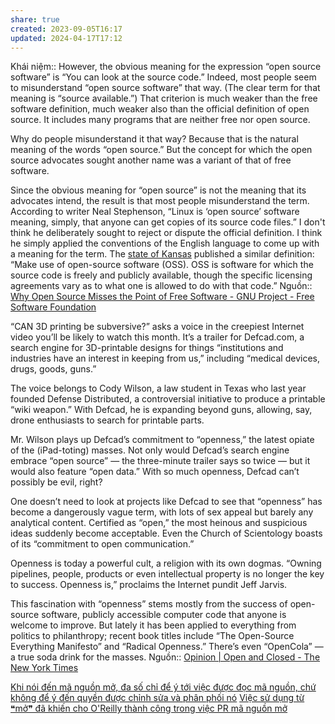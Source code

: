 ```yaml
---
share: true
created: 2023-09-05T16:17
updated: 2024-04-17T17:12
---
```

Khái niệm:: 
However, the obvious meaning for the expression “open source software” is “You can look at the source code.” Indeed, most people seem to misunderstand “open source software” that way. (The clear term for that meaning is “source available.”) That criterion is much weaker than the free software definition, much weaker also than the official definition of open source. It includes many programs that are neither free nor open source.

Why do people misunderstand it that way? Because that is the natural meaning of the words “open source.” But the concept for which the open source advocates sought another name was a variant of that of free software.

Since the obvious meaning for “open source” is not the meaning that its advocates intend, the result is that most people misunderstand the term. According to writer Neal Stephenson, “Linux is ‘open source’ software meaning, simply, that anyone can get copies of its source code files.” I don't think he deliberately sought to reject or dispute the official definition. I think he simply applied the conventions of the English language to come up with a meaning for the term. The [state of Kansas](https://web.archive.org/web/20001011193422/http://da.state.ks.us/ITEC/TechArchPt6ver80.pdf) published a similar definition: “Make use of open-source software (OSS). OSS is software for which the source code is freely and publicly available, though the specific licensing agreements vary as to what one is allowed to do with that code.”
Nguồn:: [Why Open Source Misses the Point of Free Software - GNU Project - Free Software Foundation](https://www.gnu.org/philosophy/open-source-misses-the-point.html)


“CAN 3D printing be subversive?” asks a voice in the creepiest Internet video you’ll be likely to watch this month. It’s a trailer for Defcad.com, a search engine for 3D-printable designs for things “institutions and industries have an interest in keeping from us,” including “medical devices, drugs, goods, guns.”

The voice belongs to Cody Wilson, a law student in Texas who last year founded Defense Distributed, a controversial initiative to produce a printable “wiki weapon.” With Defcad, he is expanding beyond guns, allowing, say, drone enthusiasts to search for printable parts.

Mr. Wilson plays up Defcad’s commitment to “openness,” the latest opiate of the (iPad-toting) masses. Not only would Defcad’s search engine embrace “open source” — the three-minute trailer says so twice — but it would also feature “open data.” With so much openness, Defcad can’t possibly be evil, right?

One doesn’t need to look at projects like Defcad to see that “openness” has become a dangerously vague term, with lots of sex appeal but barely any analytical content. Certified as “open,” the most heinous and suspicious ideas suddenly become acceptable. Even the Church of Scientology boasts of its “commitment to open communication.”

Openness is today a powerful cult, a religion with its own dogmas. “Owning pipelines, people, products or even intellectual property is no longer the key to success. Openness is,” proclaims the Internet pundit Jeff Jarvis.

This fascination with “openness” stems mostly from the success of open-source software, publicly accessible computer code that anyone is welcome to improve. But lately it has been applied to everything from politics to philanthropy; recent book titles include “The Open-Source Everything Manifesto” and “Radical Openness.” There’s even “OpenCola” — a true soda drink for the masses.
Nguồn:: [Opinion | Open and Closed - The New York Times](https://www.nytimes.com/2013/03/17/opinion/sunday/morozov-open-and-closed.html)

[Khi nói đến mã nguồn mở, đa số chỉ để ý tới việc được đọc mã nguồn, chứ không để ý đến quyền được chỉnh sửa và phân phối nó](./Khi%20n%C3%B3i%20%C4%91%E1%BA%BFn%20m%C3%A3%20ngu%E1%BB%93n%20m%E1%BB%9F,%20%C4%91a%20s%E1%BB%91%20ch%E1%BB%89%20%C4%91%E1%BB%83%20%C3%BD%20t%E1%BB%9Bi%20vi%E1%BB%87c%20%C4%91%C6%B0%E1%BB%A3c%20%C4%91%E1%BB%8Dc%20m%C3%A3%20ngu%E1%BB%93n,%20ch%E1%BB%A9%20kh%C3%B4ng%20%C4%91%E1%BB%83%20%C3%BD%20%C4%91%E1%BA%BFn%20quy%E1%BB%81n%20%C4%91%C6%B0%E1%BB%A3c%20ch%E1%BB%89nh%20s%E1%BB%ADa%20v%C3%A0%20ph%C3%A2n%20ph%E1%BB%91i%20n%C3%B3.md)
[Việc sử dụng từ ❝mở❞ đã khiến cho O'Reilly thành công trong việc PR mã nguồn mở](../M%C3%A3%20ngu%E1%BB%93n%20m%E1%BB%9F/Vi%E1%BB%87c%20s%E1%BB%AD%20d%E1%BB%A5ng%20t%E1%BB%AB%20%E2%9D%9Dm%E1%BB%9F%E2%9D%9E%20%C4%91%C3%A3%20khi%E1%BA%BFn%20cho%20O'Reilly%20th%C3%A0nh%20c%C3%B4ng%20trong%20vi%E1%BB%87c%20PR%20m%C3%A3%20ngu%E1%BB%93n%20m%E1%BB%9F.md) 